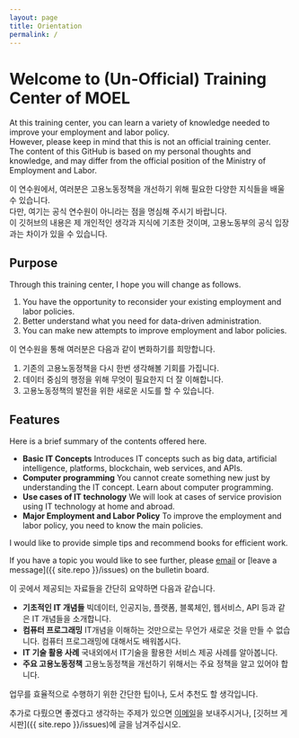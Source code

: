 ```yaml
---
layout: page
title: Orientation
permalink: /
---
```


# Welcome to (Un-Official) Training Center of MOEL

At this training center, you can learn a variety of knowledge needed to improve your employment and labor policy.  
However, please keep in mind that this is not an official training center.  
The content of this GitHub is based on my personal thoughts and knowledge, and may differ from the official position of the Ministry of Employment and Labor.  
  
이 연수원에서, 여러분은 고용노동정책을 개선하기 위해 필요한 다양한 지식들을 배울 수 있습니다.  
다만, 여기는 공식 연수원이 아니라는 점을 명심해 주시기 바랍니다.  
이 깃허브의 내용은 제 개인적인 생각과 지식에 기초한 것이며, 고용노동부의 공식 입장과는 차이가 있을 수 있습니다.  

## Purpose

Through this training center, I hope you will change as follows.  
  
1. You have the opportunity to reconsider your existing employment and labor policies.  
2. Better understand what you need for data-driven administration.  
3. You can make new attempts to improve employment and labor policies.  
  
이 연수원을 통해 여러분은 다음과 같이 변화하기를 희망합니다.  
  
1. 기존의 고용노동정책을 다시 한번 생각해볼 기회를 가집니다.  
2. 데이터 중심의 행정을 위해 무엇이 필요한지 더 잘 이해합니다.  
3. 고용노동정책의 발전을 위한 새로운 시도를 할 수 있습니다.  
  
## Features  
  
Here is a brief summary of the contents offered here.  
 - **Basic IT Concepts** Introduces IT concepts such as big data, artificial intelligence, platforms, blockchain, web services, and APIs.  
 - **Computer programming** You cannot create something new just by understanding the IT concept. Learn about computer programming.  
 - **Use cases of IT technology** We will look at cases of service provision using IT technology at home and abroad.  
 - **Major Employment and Labor Policy** To improve the employment and labor policy, you need to know the main policies.  
  
I would like to provide simple tips and recommend books for efficient work.  
  
If you have a topic you would like to see further, please [email](mailto:labor.barkle@gmail.com) or [leave a message]({{ site.repo }}/issues) on the bulletin board.  
  
이 곳에서 제공되는 자료들을 간단히 요약하면 다음과 같습니다.  
  
 - **기초적인 IT 개념들** 빅데이터, 인공지능, 플랫폼, 블록체인, 웹서비스, API 등과 같은 IT 개념들을 소개합니다.  
 - **컴퓨터 프로그래밍** IT개념을 이해하는 것만으로는 무언가 새로운 것을 만들 수 없습니다. 컴퓨터 프로그래밍에 대해서도 배워봅시다.  
 - **IT 기술 활용 사례** 국내외에서 IT기술을 활용한 서비스 제공 사례를 알아봅니다.  
 - **주요 고용노동정책** 고용노동정책을 개선하기 위해서는 주요 정책을 알고 있어야 합니다.  
  
업무를 효율적으로 수행하기 위한 간단한 팁이나, 도서 추천도 할 생각입니다.  

추가로 다뤘으면 좋겠다고 생각하는 주제가 있으면 [이메일](mailto:labor.barkle@gmail.com)을 보내주시거나, [깃허브 게시판]({{ site.repo }}/issues)에 글을 남겨주십시오.
